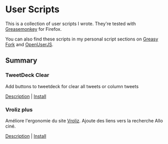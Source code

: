 # User Scripts

This is a collection of user scripts I wrote. They're tested with [Greasemonkey](https://addons.mozilla.org/fr/firefox/addon/greasemonkey/) for Firefox.

You can also find these scripts in my personal script sections on [Greasy Fork](https://greasyfork.org/fr/users/26353-b1nj) and [OpenUserJS](https://openuserjs.org/users/b1nj).

## Summary

### TweetDeck Clear

Add buttons to tweetdeck for clear all tweets or column tweets

[Description](https://github.com/b1nj/userscripts/blob/master/TweetDeck_Clear.md) | [Install](https://raw.githubusercontent.com/b1nj/userscripts/master/TweetDeck_Clear.user.js)

### Vroliz plus

Améliore l'ergonomie du site [Vroliz](http://www.vroliz.com). Ajoute des liens vers la recherche Allo ciné.

[Description](https://github.com/b1nj/userscripts/blob/master/Vroliz_Plus.md) | [Install](https://raw.githubusercontent.com/b1nj/userscripts/master/Vroliz_Plus.user.js)